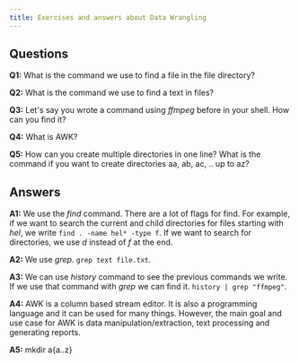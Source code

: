 ```yaml
---
title: Exercises and answers about Data Wrangling
---
```


## Questions

**Q1:** What is the command we use to find a file in the file directory? 

**Q2:** What is the command we use to find a text in files?

**Q3:** Let's say you wrote a command using _ffmpeg_ before in your shell. How can you find it?

**Q4:** What is AWK?

**Q5:** How can you create multiple directories in one line? What is the command if you want to create directories aa, ab, ac, .. up to az?

## Answers

**A1:** We use the _find_ command. There are a lot of flags for find. For example, if we want to search the current and child directories for files starting with _hel_, we write `find . -name hel* -type f`. If we want to search for directories, we use _d_ instead of _f_ at the end.

**A2:** We use _grep_. `grep text file.txt`.

**A3:** We can use _history_ command to see the previous commands we write. If we use that command with _grep_ we can find it. `history | grep "ffmpeg"`.

**A4:** AWK is a column based stream editor. It is also a programming language and it can be used for many things. However, the main goal and use case for AWK is data manipulation/extraction, text processing and generating reports. 

**A5:** mkdir a{a..z}